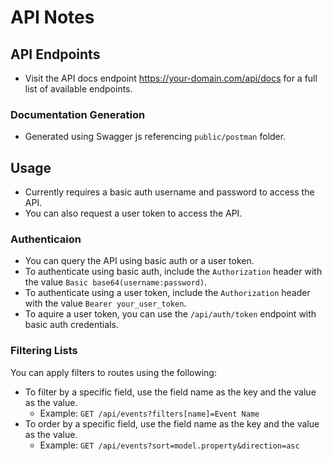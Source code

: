# API Notes

## API Endpoints
- Visit the API docs endpoint https://your-domain.com/api/docs for a full list of available endpoints.

### Documentation Generation
- Generated using Swagger js referencing `public/postman` folder.

## Usage
- Currently requires a basic auth username and password to access the API.
- You can also request a user token to access the API.

### Authenticaion
- You can query the API using basic auth or a user token.
- To authenticate using basic auth, include the `Authorization` header with the value `Basic base64(username:password)`.
- To authenticate using a user token, include the `Authorization` header with the value `Bearer your_user_token`.
- To aquire a user token, you can use the `/api/auth/token` endpoint with basic auth credentials.

### Filtering Lists
You can apply filters to routes using the following:

- To filter by a specific field, use the field name as the key and the value as the value.
  - Example: `GET /api/events?filters[name]=Event Name`
- To order by a specific field, use the field name as the key and the value as the value.
  - Example: `GET /api/events?sort=model.property&direction=asc`

